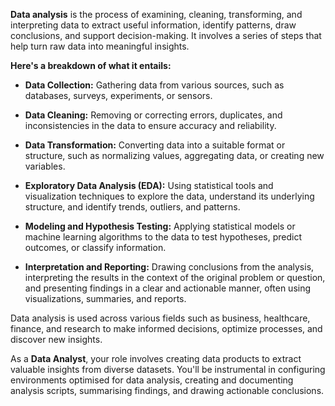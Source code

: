 **Data analysis** is the process of examining, cleaning, transforming, and interpreting data to extract useful information, identify patterns, draw conclusions, and support decision-making. It involves a series of steps that help turn raw data into meaningful insights. 

**Here's a breakdown of what it entails:**

- **Data Collection:** Gathering data from various sources, such as databases, surveys, experiments, or sensors.

- **Data Cleaning:** Removing or correcting errors, duplicates, and inconsistencies in the data to ensure accuracy and reliability.

- **Data Transformation:** Converting data into a suitable format or structure, such as normalizing values, aggregating data, or creating new variables.

- **Exploratory Data Analysis (EDA):** Using statistical tools and visualization techniques to explore the data, understand its underlying structure, and identify trends, outliers, and patterns.

- **Modeling and Hypothesis Testing:** Applying statistical models or machine learning algorithms to the data to test hypotheses, predict outcomes, or classify information.

- **Interpretation and Reporting:** Drawing conclusions from the analysis, interpreting the results in the context of the original problem or question, and presenting findings in a clear and actionable manner, often using visualizations, summaries, and reports.

Data analysis is used across various fields such as business, healthcare, finance, and research to make informed decisions, optimize processes, and discover new insights.


As a **Data Analyst**, your role involves creating data products to extract valuable insights from diverse datasets. You'll be instrumental in configuring environments optimised for data analysis, creating and documenting analysis scripts, summarising findings, and drawing actionable conclusions.
